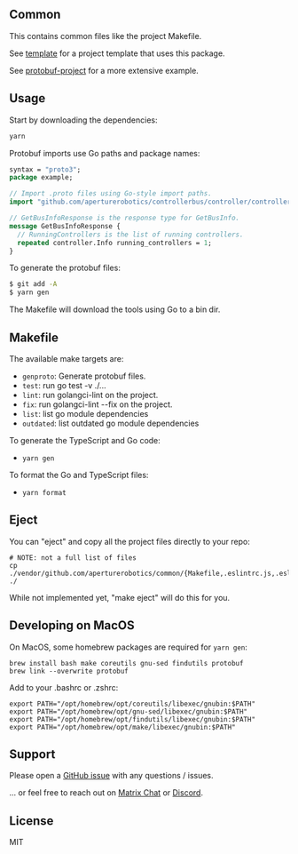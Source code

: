 ## Common

This contains common files like the project Makefile.

See [template] for a project template that uses this package.

[template]: https://github.com/aperturerobotics/template

See [protobuf-project] for a more extensive example.

[protobuf-project]: https://github.com/aperturerobotics/protobuf-project

## Usage

Start by downloading the dependencies:

```bash
yarn
```

Protobuf imports use Go paths and package names:

```protobuf
syntax = "proto3";
package example;

// Import .proto files using Go-style import paths.
import "github.com/aperturerobotics/controllerbus/controller/controller.proto";

// GetBusInfoResponse is the response type for GetBusInfo.
message GetBusInfoResponse {
  // RunningControllers is the list of running controllers.
  repeated controller.Info running_controllers = 1;
}
```

To generate the protobuf files:

```bash
$ git add -A
$ yarn gen
```

The Makefile will download the tools using Go to a bin dir.

## Makefile

The available make targets are:

 - `genproto`: Generate protobuf files.
 - `test`: run go test -v ./...
 - `lint`: run golangci-lint on the project.
 - `fix`: run golangci-lint --fix on the project.
 - `list`: list go module dependencies
 - `outdated`: list outdated go module dependencies

To generate the TypeScript and Go code:

 - `yarn gen`

To format the Go and TypeScript files:

 - `yarn format`

## Eject

You can "eject" and copy all the project files directly to your repo:

```
# NOTE: not a full list of files
cp ./vendor/github.com/aperturerobotics/common/{Makefile,.eslintrc.js,.eslintignore} ./
```

While not implemented yet, "make eject" will do this for you.

## Developing on MacOS

On MacOS, some homebrew packages are required for `yarn gen`:

```
brew install bash make coreutils gnu-sed findutils protobuf
brew link --overwrite protobuf
```

Add to your .bashrc or .zshrc:

```
export PATH="/opt/homebrew/opt/coreutils/libexec/gnubin:$PATH"
export PATH="/opt/homebrew/opt/gnu-sed/libexec/gnubin:$PATH"
export PATH="/opt/homebrew/opt/findutils/libexec/gnubin:$PATH"
export PATH="/opt/homebrew/opt/make/libexec/gnubin:$PATH"
```

## Support

Please open a [GitHub issue] with any questions / issues.

[GitHub issue]: https://github.com/aperturerobotics/common/issues/new

... or feel free to reach out on [Matrix Chat] or [Discord].

[Discord]: https://discord.gg/KJutMESRsT
[Matrix Chat]: https://matrix.to/#/#aperturerobotics:matrix.org

## License

MIT
